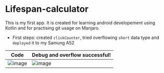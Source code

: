 # Lifespan-calculator
This is my first app. It is created for learning android developement using Kotlin and for practising git usage on Manjaro.
- First steps: created `clickCounter`, tried overflowing `short` data type and `deployed` it to my Samung A52

| Code | Debug and overflow successful! |
| ------ | ------ |
|![image](https://user-images.githubusercontent.com/43885024/215346377-0f4771a6-9349-4c65-b0ff-a3924b27c07f.png)|![image](https://user-images.githubusercontent.com/43885024/215346400-e86107ae-8f90-490c-a3e3-9f1ca3300e22.png)|
